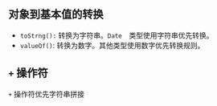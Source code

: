## 对象到基本值的转换

- `toStrng():` 转换为字符串。`Date`　类型使用字符串优先转换。
- `valueOf()`: 转换为数字。其他类型使用数字优先转换规则。

## `+` 操作符
`+` 操作符优先字符串拼接
